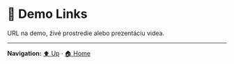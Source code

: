 # 🔗 Demo Links

URL na demo, živé prostredie alebo prezentáciu videa.

---
**Navigation:** [⬆️ Up](./index.md) · [🏠 Home](../index.md)
